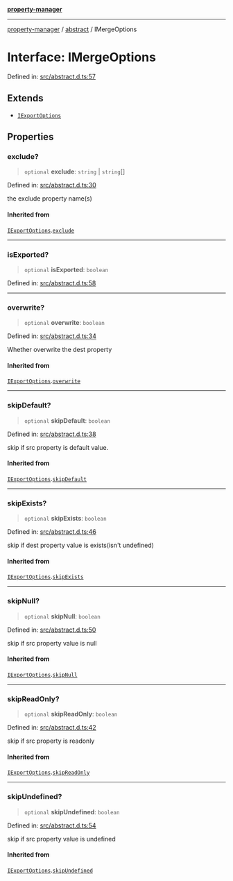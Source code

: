 [**property-manager**](../../README.md)

***

[property-manager](../../modules.md) / [abstract](../README.md) / IMergeOptions

# Interface: IMergeOptions

Defined in: [src/abstract.d.ts:57](https://github.com/snowyu/property-manager.js/blob/0a9d329d6dc8235fcbd7381e69042a60653674b6/src/abstract.d.ts#L57)

## Extends

- [`IExportOptions`](IExportOptions.md)

## Properties

### exclude?

> `optional` **exclude**: `string` \| `string`[]

Defined in: [src/abstract.d.ts:30](https://github.com/snowyu/property-manager.js/blob/0a9d329d6dc8235fcbd7381e69042a60653674b6/src/abstract.d.ts#L30)

the exclude property name(s)

#### Inherited from

[`IExportOptions`](IExportOptions.md).[`exclude`](IExportOptions.md#exclude)

***

### isExported?

> `optional` **isExported**: `boolean`

Defined in: [src/abstract.d.ts:58](https://github.com/snowyu/property-manager.js/blob/0a9d329d6dc8235fcbd7381e69042a60653674b6/src/abstract.d.ts#L58)

***

### overwrite?

> `optional` **overwrite**: `boolean`

Defined in: [src/abstract.d.ts:34](https://github.com/snowyu/property-manager.js/blob/0a9d329d6dc8235fcbd7381e69042a60653674b6/src/abstract.d.ts#L34)

Whether overwrite the dest property

#### Inherited from

[`IExportOptions`](IExportOptions.md).[`overwrite`](IExportOptions.md#overwrite)

***

### skipDefault?

> `optional` **skipDefault**: `boolean`

Defined in: [src/abstract.d.ts:38](https://github.com/snowyu/property-manager.js/blob/0a9d329d6dc8235fcbd7381e69042a60653674b6/src/abstract.d.ts#L38)

skip if src property is default value.

#### Inherited from

[`IExportOptions`](IExportOptions.md).[`skipDefault`](IExportOptions.md#skipdefault)

***

### skipExists?

> `optional` **skipExists**: `boolean`

Defined in: [src/abstract.d.ts:46](https://github.com/snowyu/property-manager.js/blob/0a9d329d6dc8235fcbd7381e69042a60653674b6/src/abstract.d.ts#L46)

skip if dest property value is exists(isn't undefined)

#### Inherited from

[`IExportOptions`](IExportOptions.md).[`skipExists`](IExportOptions.md#skipexists)

***

### skipNull?

> `optional` **skipNull**: `boolean`

Defined in: [src/abstract.d.ts:50](https://github.com/snowyu/property-manager.js/blob/0a9d329d6dc8235fcbd7381e69042a60653674b6/src/abstract.d.ts#L50)

skip if src property value is null

#### Inherited from

[`IExportOptions`](IExportOptions.md).[`skipNull`](IExportOptions.md#skipnull)

***

### skipReadOnly?

> `optional` **skipReadOnly**: `boolean`

Defined in: [src/abstract.d.ts:42](https://github.com/snowyu/property-manager.js/blob/0a9d329d6dc8235fcbd7381e69042a60653674b6/src/abstract.d.ts#L42)

skip if src property is readonly

#### Inherited from

[`IExportOptions`](IExportOptions.md).[`skipReadOnly`](IExportOptions.md#skipreadonly)

***

### skipUndefined?

> `optional` **skipUndefined**: `boolean`

Defined in: [src/abstract.d.ts:54](https://github.com/snowyu/property-manager.js/blob/0a9d329d6dc8235fcbd7381e69042a60653674b6/src/abstract.d.ts#L54)

skip if src property value is undefined

#### Inherited from

[`IExportOptions`](IExportOptions.md).[`skipUndefined`](IExportOptions.md#skipundefined)
